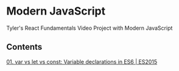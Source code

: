 # Modern JavaScript

Tyler's React Fundamentals Video Project with Modern JavaScript

## Contents
[01. var vs let vs const: Variable declarations in ES6 | ES2015](https://github.com/xgirma/reactor01/tree/ch.01/01)
